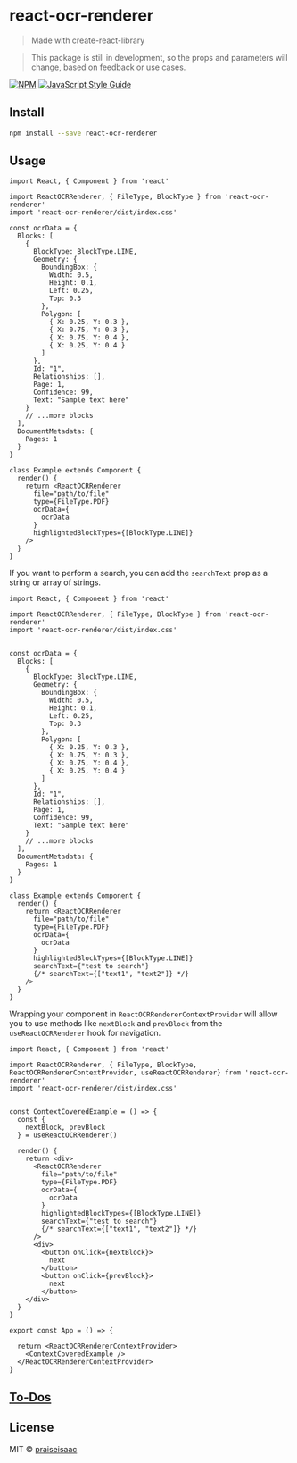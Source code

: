 # react-ocr-renderer

> Made with create-react-library

> This package is still in development, so the props and parameters will change, based on feedback or use cases.

[![NPM](https://img.shields.io/npm/v/react-ocr-renderer.svg)](https://www.npmjs.com/package/react-ocr-renderer) [![JavaScript Style Guide](https://img.shields.io/badge/code_style-standard-brightgreen.svg)](https://standardjs.com)

## Install

```bash
npm install --save react-ocr-renderer
```

## Usage

```tsx
import React, { Component } from 'react'

import ReactOCRRenderer, { FileType, BlockType } from 'react-ocr-renderer'
import 'react-ocr-renderer/dist/index.css'

const ocrData = {
  Blocks: [
    {
      BlockType: BlockType.LINE,
      Geometry: {
        BoundingBox: {
          Width: 0.5,
          Height: 0.1,
          Left: 0.25,
          Top: 0.3
        },
        Polygon: [
          { X: 0.25, Y: 0.3 },
          { X: 0.75, Y: 0.3 },
          { X: 0.75, Y: 0.4 },
          { X: 0.25, Y: 0.4 }
        ]
      },
      Id: "1",
      Relationships: [],
      Page: 1,
      Confidence: 99,
      Text: "Sample text here"
    }
    // ...more blocks
  ],
  DocumentMetadata: {
    Pages: 1
  }
}

class Example extends Component {
  render() {
    return <ReactOCRRenderer
      file="path/to/file"
      type={FileType.PDF}
      ocrData={
        ocrData
      }
      highlightedBlockTypes={[BlockType.LINE]}
    />
  }
}
```

If you want to perform a search, you can add the `searchText` prop as a string or array of strings.
```tsx
import React, { Component } from 'react'

import ReactOCRRenderer, { FileType, BlockType } from 'react-ocr-renderer'
import 'react-ocr-renderer/dist/index.css'


const ocrData = {
  Blocks: [
    {
      BlockType: BlockType.LINE,
      Geometry: {
        BoundingBox: {
          Width: 0.5,
          Height: 0.1,
          Left: 0.25,
          Top: 0.3
        },
        Polygon: [
          { X: 0.25, Y: 0.3 },
          { X: 0.75, Y: 0.3 },
          { X: 0.75, Y: 0.4 },
          { X: 0.25, Y: 0.4 }
        ]
      },
      Id: "1",
      Relationships: [],
      Page: 1,
      Confidence: 99,
      Text: "Sample text here"
    }
    // ...more blocks
  ],
  DocumentMetadata: {
    Pages: 1
  }
}

class Example extends Component {
  render() {
    return <ReactOCRRenderer
      file="path/to/file"
      type={FileType.PDF}
      ocrData={
        ocrData
      }
      highlightedBlockTypes={[BlockType.LINE]}
      searchText={"test to search"}
      {/* searchText={["text1", "text2"]} */}
    />
  }
}
```

Wrapping your component in `ReactOCRRendererContextProvider` will allow you to use methods like `nextBlock` and `prevBlock` from the `useReactOCRRenderer` hook for navigation.
```tsx
import React, { Component } from 'react'

import ReactOCRRenderer, { FileType, BlockType, ReactOCRRendererContextProvider, useReactOCRRenderer} from 'react-ocr-renderer'
import 'react-ocr-renderer/dist/index.css'


const ContextCoveredExample = () => {
  const {
    nextBlock, prevBlock
  } = useReactOCRRenderer()

  render() {
    return <div>
      <ReactOCRRenderer
        file="path/to/file"
        type={FileType.PDF}
        ocrData={
          ocrData
        }
        highlightedBlockTypes={[BlockType.LINE]}
        searchText={"test to search"}
        {/* searchText={["text1", "text2"]} */}
      />
      <div>
        <button onClick={nextBlock}>
          next
        </button>
        <button onClick={prevBlock}>
          next
        </button>
    </div>
  }
}

export const App = () => {
  
  return <ReactOCRRendererContextProvider>
    <ContextCoveredExample />
  </ReactOCRRendererContextProvider>
}
```


## [To-Dos](https://praisedaramola.notion.site/ReactOCRRenderer-4d8b93487d0b438ca4d0a406158c819c)

## License

MIT © [praiseisaac](https://github.com/praiseisaac)
